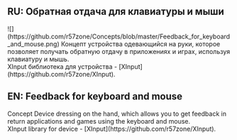 <h2>RU: Обратная отдача для клавиатуры и мыши</h2>
![](https://github.com/r57zone/Concepts/blob/master/Feedback_for_keyboard_and_mouse.png)
Концепт устройства одевающийся на руки, которое позволяет получать обратную отдачу в приложениях и играх, используя клавиатуру и мышь.<br>
XInput библиотека для устройства - [XInput](https://github.com/r57zone/XInput).
<h2>EN: Feedback for keyboard and mouse</h2>
Concept Device dressing on the hand, which allows you to get feedback in return applications and games using the keyboard and mouse.<br>
XInput library for device - [XInput](https://github.com/r57zone/XInput).